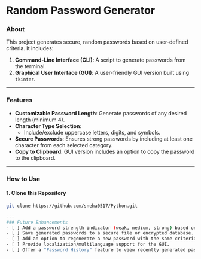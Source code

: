 # Random Password Generator

### About
This project generates secure, random passwords based on user-defined criteria. It includes:
1. **Command-Line Interface (CLI)**: A script to generate passwords from the terminal.
2. **Graphical User Interface (GUI)**: A user-friendly GUI version built using `tkinter`.

---

### Features
- **Customizable Password Length**: Generate passwords of any desired length (minimum 4).
- **Character Type Selection**:
  - Include/exclude uppercase letters, digits, and symbols.
- **Secure Passwords**: Ensures strong passwords by including at least one character from each selected category.
- **Copy to Clipboard**: GUI version includes an option to copy the password to the clipboard.

---

### How to Use
#### **1. Clone this Repository**
   ```bash
   git clone https://github.com/sneha0517/Python.git

---
### Future Enhancements
- [ ] Add a password strength indicator (weak, medium, strong) based on length and complexity.
- [ ] Save generated passwords to a secure file or encrypted database.
- [ ] Add an option to regenerate a new password with the same criteria.
- [ ] Provide localization/multilanguage support for the GUI.
- [ ] Offer a "Password History" feature to view recently generated passwords.


